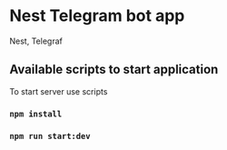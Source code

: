 # Nest Telegram bot app 
Nest, Telegraf

## Available scripts to start application

To start server use scripts

### `npm install`
### `npm run start:dev`


